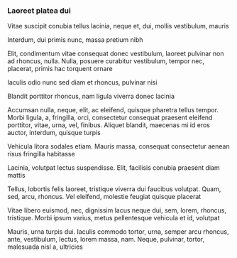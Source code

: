 ### Laoreet platea dui

Vitae suscipit conubia tellus lacinia, neque et, dui, mollis vestibulum, mauris

Interdum, dui primis nunc, massa pretium nibh

Elit, condimentum vitae consequat donec vestibulum, laoreet pulvinar non ad rhoncus, nulla. Nulla, posuere curabitur vestibulum, tempor nec, placerat, primis hac torquent ornare

Iaculis odio nunc sed diam et rhoncus, pulvinar nisi

Blandit porttitor rhoncus, nam ligula viverra donec lacinia

Accumsan nulla, neque, elit, ac eleifend, quisque pharetra tellus tempor. Morbi ligula, a, fringilla, orci, consectetur consequat praesent eleifend porttitor, vitae, urna, vel, finibus. Aliquet blandit, maecenas mi id eros auctor, interdum, quisque turpis

Vehicula litora sodales etiam. Mauris massa, consequat consectetur aenean risus fringilla habitasse

Lacinia, volutpat lectus suspendisse. Elit, facilisis conubia praesent diam mattis

Tellus, lobortis felis laoreet, tristique viverra dui faucibus volutpat. Quam, sed, arcu, rhoncus. Vel eleifend, molestie feugiat quisque placerat

Vitae libero euismod, nec, dignissim lacus neque dui, sem, lorem, rhoncus, tristique. Morbi ipsum varius, metus pellentesque vehicula et id, volutpat

Mauris, urna turpis dui. Iaculis commodo tortor, urna, semper arcu rhoncus, ante, vestibulum, lectus, lorem massa, nam. Neque, pulvinar, tortor, malesuada nisl a, ultricies



